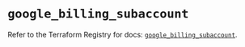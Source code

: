 # `google_billing_subaccount`

Refer to the Terraform Registry for docs: [`google_billing_subaccount`](https://registry.terraform.io/providers/hashicorp/google/6.49.3/docs/resources/billing_subaccount).

